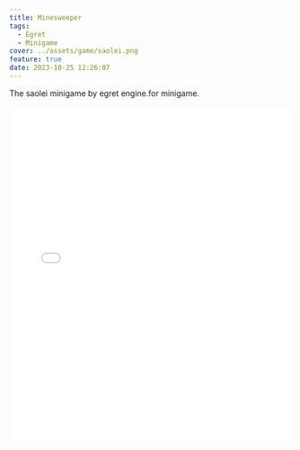```yaml
---
title: Minesweeper
tags:
  - Egret
  - Minigame
cover: ../assets/game/saolei.png
feature: true
date: 2023-10-25 12:26:07
---
```

The saolei minigame by egret engine.for minigame.
<iframe
width=100%
height=600
src='../assets/game/saolei/index.html'
frameborder=0
></iframe>